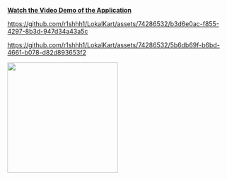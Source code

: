 [**Watch the Video Demo of the Application**](https://youtu.be/IlqmWLIbduU)

https://github.com/r1shhh1/LokalKart/assets/74286532/b3d6e0ac-f855-4297-8b3d-947d34a43a5c

https://github.com/r1shhh1/LokalKart/assets/74286532/5b6db69f-b6bd-4661-b078-d82d893653f2

<img src="https://github.com/r1shhh1/LokalKart/assets/74286532/5b6db69f-b6bd-4661-b078-d82d893653f2" width="250" height="250" />
